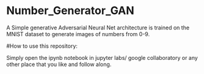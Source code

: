 # Number_Generator_GAN
A Simple generative Adversarial Neural Net architecture is trained on the MNIST dataset to generate images of numbers from 0-9.

#How to use this repository:

Simply open the ipynb notebook in jupyter labs/ google collaboratory or any other place that you like and follow along.

